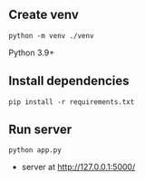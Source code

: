## Create venv
```
python -m venv ./venv
```
Python 3.9+

## Install dependencies
```
pip install -r requirements.txt
```


## Run server
```
python app.py
```
- server at http://127.0.0.1:5000/
